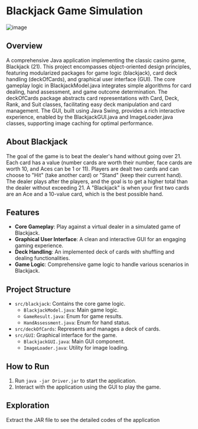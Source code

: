 # Blackjack Game Simulation
![image](https://github.com/IrfanEzani/blackjack-game/assets/59435235/d6d46d11-7501-4fd9-b860-3ff23dcaf2d1)

## Overview
A comprehensive Java application implementing the classic casino game, Blackjack (21). This project encompasses object-oriented design principles, featuring modularized packages for game logic (blackjack), card deck handling (deckOfCards), and graphical user interface (GUI). The core gameplay logic in BlackjackModel.java integrates simple algorithms for card dealing, hand assessment, and game outcome determination. The deckOfCards package abstracts card representations with Card, Deck, Rank, and Suit classes, facilitating easy deck manipulation and card management. The GUI, built using Java Swing, provides a rich interactive experience, enabled by the BlackjackGUI.java and ImageLoader.java classes, supporting image caching for optimal performance.

## About Blackjack
The goal of the game is to beat the dealer's hand without going over 21. Each card has a value (number cards are worth their number, face cards are worth 10, and Aces can be 1 or 11). Players are dealt two cards and can choose to "Hit" (take another card) or "Stand" (keep their current hand). The dealer plays after the players, and the goal is to get a higher total than the dealer without exceeding 21. A "Blackjack" is when your first two cards are an Ace and a 10-value card, which is the best possible hand.

## Features
- **Core Gameplay**: Play against a virtual dealer in a simulated game of Blackjack.
- **Graphical User Interface**: A clean and interactive GUI for an engaging gaming experience.
- **Deck Handling**: An implemented deck of cards with shuffling and dealing functionalities.
- **Game Logic**: Comprehensive game logic to handle various scenarios in Blackjack.

## Project Structure
- `src/blackjack`: Contains the core game logic.
  - `BlackjackModel.java`: Main game logic.
  - `GameResult.java`: Enum for game results.
  - `HandAssessment.java`: Enum for hand status.
- `src/deckOfCards`: Represents and manages a deck of cards.
- `src/GUI`: Graphical interface for the game.
  - `BlackjackGUI.java`: Main GUI component.
  - `ImageLoader.java`: Utility for image loading.

## How to Run
1. Run `java -jar Driver.jar` to start the application.
2. Interact with the application using the GUI to play the game.

## Exploration
Extract the JAR file to see the detailed codes of the application
